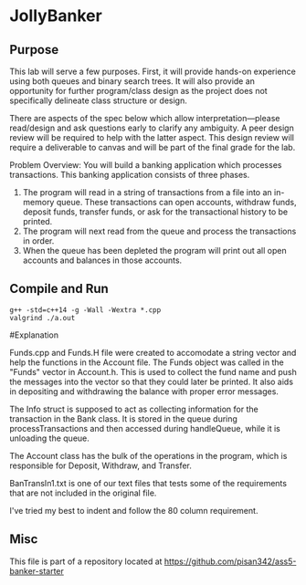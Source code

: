 # JollyBanker


## Purpose
This lab will serve a few purposes. First, it will provide hands-on experience using both queues and binary search trees. It will also provide an opportunity for further program/class design as the project does not specifically delineate class structure or design.

There are aspects of the spec below which allow interpretation—please read/design and ask questions early to clarify any ambiguity.
A peer design review will be required to help with the latter aspect. This design review will require a deliverable to canvas and will be part of the final grade for the lab.

Problem Overview:
You will build a banking application which processes transactions. This banking application consists of three phases.
1) The program will read in a string of transactions from a file into an in-memory queue. These transactions can open accounts, withdraw funds, deposit funds, transfer funds, or ask for the transactional history to be printed.
2) The program will next read from the queue and process the transactions in order.
3) When the queue has been depleted the program will print out all open accounts and balances in those accounts.


## Compile and Run

```
g++ -std=c++14 -g -Wall -Wextra *.cpp
valgrind ./a.out
```

#Explanation

Funds.cpp and Funds.H file were created to accomodate a string vector and help the functions in the Account file. The Funds object was called in the "Funds" vector in Account.h. This is used to collect the fund name and push the messages into the vector so that they could later be printed. It also aids in depositing and withdrawing the balance with proper error messages.

The Info struct is supposed to act as collecting information for the transaction in the Bank class. It is stored in the queue during processTransactions and then accessed during handleQueue, while it is unloading the queue. 

The Account class has the bulk of the operations in the program, which is responsible for Deposit, Withdraw, and Transfer.

BanTransIn1.txt is one of our text files that tests some of the requirements that are not included in the original file.

I've tried my best to indent and follow the 80 column requirement.



## Misc

This file is part of a repository located at
https://github.com/pisan342/ass5-banker-starter

